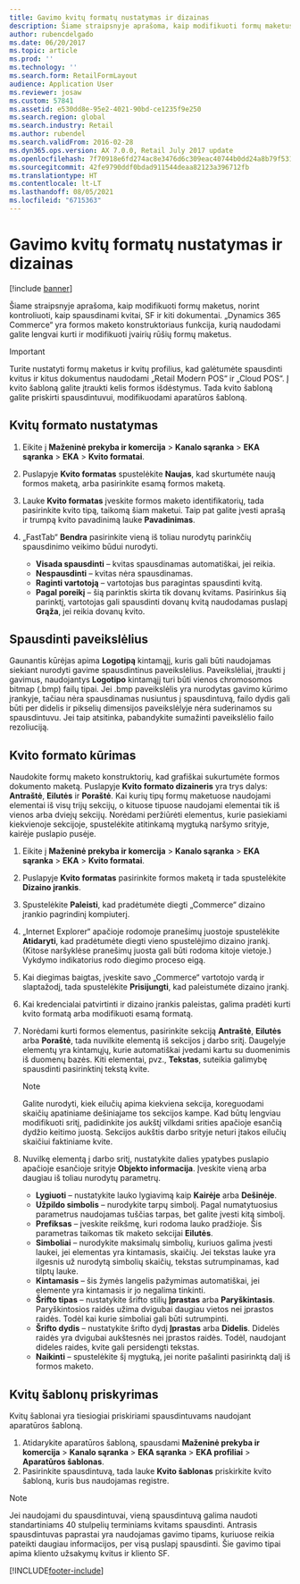 ```yaml
---
title: Gavimo kvitų formatų nustatymas ir dizainas
description: Šiame straipsnyje aprašoma, kaip modifikuoti formų maketus, norint kontroliuoti, kaip spausdinami kvitai, SF ir kiti dokumentai. „Dynamics 365 Commerce“ yra formos maketo konstruktoriaus funkcija, kurią naudodami galite lengvai kurti ir modifikuoti įvairių rūšių formų maketus.
author: rubencdelgado
ms.date: 06/20/2017
ms.topic: article
ms.prod: ''
ms.technology: ''
ms.search.form: RetailFormLayout
audience: Application User
ms.reviewer: josaw
ms.custom: 57841
ms.assetid: e530dd8e-95e2-4021-90bd-ce1235f9e250
ms.search.region: global
ms.search.industry: Retail
ms.author: rubendel
ms.search.validFrom: 2016-02-28
ms.dyn365.ops.version: AX 7.0.0, Retail July 2017 update
ms.openlocfilehash: 7f70918e6fd274ac8e3476d6c309eac40744b0dd24a8b79f531d8627bb4a68e6
ms.sourcegitcommit: 42fe9790ddf0bdad911544deaa82123a396712fb
ms.translationtype: HT
ms.contentlocale: lt-LT
ms.lasthandoff: 08/05/2021
ms.locfileid: "6715363"
---
```

# <a name="set-up-and-design-receipt-formats"></a>Gavimo kvitų formatų nustatymas ir dizainas

[!include [banner](includes/banner.md)]

Šiame straipsnyje aprašoma, kaip modifikuoti formų maketus, norint kontroliuoti, kaip spausdinami kvitai, SF ir kiti dokumentai. „Dynamics 365 Commerce“ yra formos maketo konstruktoriaus funkcija, kurią naudodami galite lengvai kurti ir modifikuoti įvairių rūšių formų maketus.

> [!IMPORTANT]
> Turite nustatyti formų maketus ir kvitų profilius, kad galėtumėte spausdinti kvitus ir kitus dokumentus naudodami „Retail Modern POS“ ir „Cloud POS“. Į kvito šabloną galite įtraukti kelis formos išdėstymus. Tada kvito šabloną galite priskirti spausdintuvui, modifikuodami aparatūros šabloną.

## <a name="set-up-a-receipt-format"></a>Kvitų formato nustatymas

1. Eikite į **Maženinė prekyba ir komercija** &gt; **Kanalo sąranka** &gt; **EKA sąranka** &gt; **EKA** &gt; **Kvito formatai**.
2. Puslapyje **Kvito formatas** spustelėkite **Naujas**, kad skurtumėte naują formos maketą, arba pasirinkite esamą formos maketą.
3. Lauke **Kvito formatas** įveskite formos maketo identifikatorių, tada pasirinkite kvito tipą, taikomą šiam maketui. Taip pat galite įvesti aprašą ir trumpą kvito pavadinimą lauke **Pavadinimas**.
4. „FastTab“ **Bendra** pasirinkite vieną iš toliau nurodytų parinkčių spausdinimo veikimo būdui nurodyti.

    - **Visada spausdinti** – kvitas spausdinamas automatiškai, jei reikia.
    - **Nespausdinti** – kvitas nėra spausdinamas.
    - **Raginti vartotoją** – vartotojas bus paragintas spausdinti kvitą.
    - **Pagal poreikį** – šią parinktis skirta tik dovanų kvitams. Pasirinkus šią parinktį, vartotojas gali spausdinti dovanų kvitą naudodamas puslapį **Grąža**, jei reikia dovanų kvito.

## <a name="print-images"></a>Spausdinti paveikslėlius

Gaunantis kūrėjas apima **Logotipą** kintamąjį, kuris gali būti naudojamas siekiant nurodyti gavime spausdintinus paveikslėlius. Paveikslėliai, įtraukti į gavimus, naudojantys **Logotipo** kintamąjį turi būti vienos chromosomos bitmap (.bmp) failų tipai. Jei .bmp paveikslėlis yra nurodytas gavimo kūrimo įrankyje, tačiau nėra spausdinamas nusiuntus į spausdintuvą, failo dydis gali būti per didelis ir pikselių dimensijos paveikslėlyje nėra suderinamos su spausdintuvu. Jei taip atsitinka, pabandykite sumažinti paveikslėlio failo rezoliuciją.   

## <a name="design-a-receipt-format"></a>Kvito formato kūrimas

Naudokite formų maketo konstruktorių, kad grafiškai sukurtumėte formos dokumento maketą. Puslapyje **Kvito formato dizaineris** yra trys dalys: **Antraštė**, **Eilutės** ir **Poraštė**. Kai kurių tipų formų maketuose naudojami elementai iš visų trijų sekcijų, o kituose tipuose naudojami elementai tik iš vienos arba dviejų sekcijų. Norėdami peržiūrėti elementus, kurie pasiekiami kiekvienoje sekcijoje, spustelėkite atitinkamą mygtuką naršymo srityje, kairėje puslapio pusėje.

1. Eikite į **Maženinė prekyba ir komercija** &gt; **Kanalo sąranka** &gt; **EKA sąranka** &gt; **EKA** &gt; **Kvito formatai**.
2. Puslapyje **Kvito formatas** pasirinkite formos maketą ir tada spustelėkite **Dizaino įrankis**.
3. Spustelėkite **Paleisti**, kad pradėtumėte diegti „Commerce“ dizaino įrankio pagrindinį kompiuterį.
4. „Internet Explorer“ apačioje rodomoje pranešimų juostoje spustelėkite **Atidaryti**, kad pradėtumėte diegti vieno spustelėjimo dizaino įrankį. (Kitose naršyklėse pranešimų juosta gali būti rodoma kitoje vietoje.) Vykdymo indikatorius rodo diegimo proceso eigą.
5. Kai diegimas baigtas, įveskite savo „Commerce“ vartotojo vardą ir slaptažodį, tada spustelėkite **Prisijungti**, kad paleistumėte dizaino įrankį.
6. Kai kredencialai patvirtinti ir dizaino įrankis paleistas, galima pradėti kurti kvito formatą arba modifikuoti esamą formatą.
7. Norėdami kurti formos elementus, pasirinkite sekciją **Antraštė**, **Eilutės** arba **Poraštė**, tada nuvilkite elementą iš sekcijos į darbo sritį. Daugelyje elementų yra kintamųjų, kurie automatiškai įvedami kartu su duomenimis iš duomenų bazės. Kiti elementai, pvz., **Tekstas**, suteikia galimybę spausdinti pasirinktinį tekstą kvite.

    > [!NOTE]
    > Galite nurodyti, kiek eilučių apima kiekviena sekcija, koreguodami skaičių apatiniame dešiniajame tos sekcijos kampe. Kad būtų lengviau modifikuoti sritį, padidinkite jos aukštį vilkdami srities apačioje esančią dydžio keitimo juostą. Sekcijos aukštis darbo srityje neturi įtakos eilučių skaičiui faktiniame kvite.

8. Nuvilkę elementą į darbo sritį, nustatykite dalies ypatybes puslapio apačioje esančioje srityje **Objekto informacija**. Įveskite vieną arba daugiau iš toliau nurodytų parametrų.

    - **Lygiuoti** – nustatykite lauko lygiavimą kaip **Kairėje** arba **Dešinėje**.
    - **Užpildo simbolis** – nurodykite tarpų simbolį. Pagal numatytuosius parametrus naudojamas tuščias tarpas, bet galite įvesti kitą simbolį.
    - **Prefiksas** – įveskite reikšmę, kuri rodoma lauko pradžioje. Šis parametras taikomas tik maketo sekcijai **Eilutės**.
    - **Simboliai** – nurodykite maksimalų simbolių, kuriuos galima įvesti laukei, jei elementas yra kintamasis, skaičių. Jei tekstas lauke yra ilgesnis už nurodytą simbolių skaičių, tekstas sutrumpinamas, kad tilptų lauke.
    - **Kintamasis** – šis žymės langelis pažymimas automatiškai, jei elemente yra kintamasis ir jo negalima tinkinti.
    - **Šrifto tipas** – nustatykite šrifto stilių **Įprastas** arba **Paryškintasis**. Paryškintosios raidės užima dvigubai daugiau vietos nei įprastos raidės. Todėl kai kurie simboliai gali būti sutrumpinti.
    - **Šrifto dydis** – nustatykite šrifto dydį **Įprastas** arba **Didelis**. Didelės raidės yra dvigubai aukštesnės nei įprastos raidės. Todėl, naudojant dideles raides, kvite gali persidengti tekstas.
    - **Naikinti** – spustelėkite šį mygtuką, jei norite pašalinti pasirinktą dalį iš formos maketo.

## <a name="assign-receipt-profiles"></a>Kvitų šablonų priskyrimas

Kvitų šablonai yra tiesiogiai priskiriami spausdintuvams naudojant aparatūros šabloną.

1. Atidarykite aparatūros šabloną, spausdami **Maženinė prekyba ir komercija** &gt; **Kanalo sąranka** &gt; **EKA sąranka** &gt; **EKA profiliai** &gt; **Aparatūros šablonas**.
2. Pasirinkite spausdintuvą, tada lauke **Kvito šablonas** priskirkite kvito šabloną, kuris bus naudojamas registre.

> [!NOTE]
> Jei naudojami du spausdintuvai, vieną spausdintuvą galima naudoti standartiniams 40 stulpelių terminiams kvitams spausdinti. Antrasis spausdintuvas paprastai yra naudojamas gavimo tipams, kuriuose reikia pateikti daugiau informacijos, per visą puslapį spausdinti. Šie gavimo tipai apima kliento užsakymų kvitus ir kliento SF.


[!INCLUDE[footer-include](../includes/footer-banner.md)]
